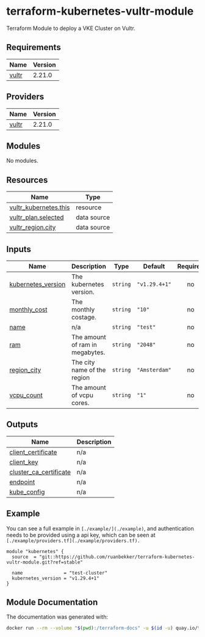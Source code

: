 # terraform-kubernetes-vultr-module
Terraform Module to deploy a VKE Cluster on Vultr.

## Requirements

| Name | Version |
|------|---------|
| <a name="requirement_vultr"></a> [vultr](#requirement\_vultr) | 2.21.0 |

## Providers

| Name | Version |
|------|---------|
| <a name="provider_vultr"></a> [vultr](#provider\_vultr) | 2.21.0 |

## Modules

No modules.

## Resources

| Name | Type |
|------|------|
| [vultr_kubernetes.this](https://registry.terraform.io/providers/vultr/vultr/2.21.0/docs/resources/kubernetes) | resource |
| [vultr_plan.selected](https://registry.terraform.io/providers/vultr/vultr/2.21.0/docs/data-sources/plan) | data source |
| [vultr_region.city](https://registry.terraform.io/providers/vultr/vultr/2.21.0/docs/data-sources/region) | data source |

## Inputs

| Name | Description | Type | Default | Required |
|------|-------------|------|---------|:--------:|
| <a name="input_kubernetes_version"></a> [kubernetes\_version](#input\_kubernetes\_version) | The kubernetes version. | `string` | `"v1.29.4+1"` | no |
| <a name="input_monthly_cost"></a> [monthly\_cost](#input\_monthly\_cost) | The monthly costage. | `string` | `"10"` | no |
| <a name="input_name"></a> [name](#input\_name) | n/a | `string` | `"test"` | no |
| <a name="input_ram"></a> [ram](#input\_ram) | The amount of ram in megabytes. | `string` | `"2048"` | no |
| <a name="input_region_city"></a> [region\_city](#input\_region\_city) | The city name of the region | `string` | `"Amsterdam"` | no |
| <a name="input_vcpu_count"></a> [vcpu\_count](#input\_vcpu\_count) | The amount of vcpu cores. | `string` | `"1"` | no |

## Outputs

| Name | Description |
|------|-------------|
| <a name="output_client_certificate"></a> [client\_certificate](#output\_client\_certificate) | n/a |
| <a name="output_client_key"></a> [client\_key](#output\_client\_key) | n/a |
| <a name="output_cluster_ca_certificate"></a> [cluster\_ca\_certificate](#output\_cluster\_ca\_certificate) | n/a |
| <a name="output_endpoint"></a> [endpoint](#output\_endpoint) | n/a |
| <a name="output_kube_config"></a> [kube\_config](#output\_kube\_config) | n/a |

## Example

You can see a full example in `[./example/](./example)`, and authentication needs to be provided using a api key, which can be seen at `[./example/providers.tf](./example/providers.tf).`

```hcl
module "kubernetes" {
  source  = "git::https://github.com/ruanbekker/terraform-kubernetes-vultr-module.git?ref=stable"

  name               = "test-cluster"
  kubernetes_version = "v1.29.4+1"
}
```

## Module Documentation

The documentation was generated with:

```bash
docker run --rm --volume "$(pwd):/terraform-docs" -u $(id -u) quay.io/terraform-docs/terraform-docs:0.18.0 markdown /terraform-docs
```
